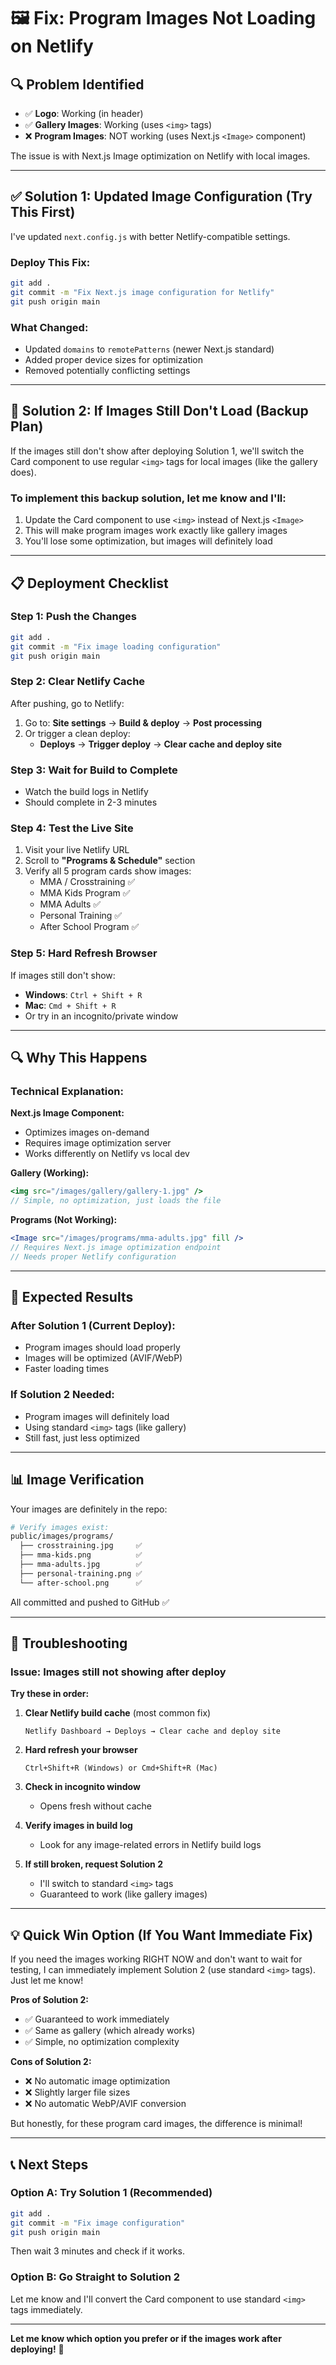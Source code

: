 # 🖼️ Fix: Program Images Not Loading on Netlify

## 🔍 Problem Identified

- ✅ **Logo**: Working (in header)
- ✅ **Gallery Images**: Working (uses `<img>` tags)
- ❌ **Program Images**: NOT working (uses Next.js `<Image>` component)

The issue is with Next.js Image optimization on Netlify with local images.

---

## ✅ Solution 1: Updated Image Configuration (Try This First)

I've updated `next.config.js` with better Netlify-compatible settings.

### Deploy This Fix:

```bash
git add .
git commit -m "Fix Next.js image configuration for Netlify"
git push origin main
```

### What Changed:

- Updated `domains` to `remotePatterns` (newer Next.js standard)
- Added proper device sizes for optimization
- Removed potentially conflicting settings

---

## 🔄 Solution 2: If Images Still Don't Load (Backup Plan)

If the images still don't show after deploying Solution 1, we'll switch the Card component to use regular `<img>` tags for local images (like the gallery does).

### To implement this backup solution, let me know and I'll:

1. Update the Card component to use `<img>` instead of Next.js `<Image>`
2. This will make program images work exactly like gallery images
3. You'll lose some optimization, but images will definitely load

---

## 📋 Deployment Checklist

### Step 1: Push the Changes
```bash
git add .
git commit -m "Fix image loading configuration"
git push origin main
```

### Step 2: Clear Netlify Cache
After pushing, go to Netlify:
1. Go to: **Site settings** → **Build & deploy** → **Post processing**
2. Or trigger a clean deploy:
   - **Deploys** → **Trigger deploy** → **Clear cache and deploy site**

### Step 3: Wait for Build to Complete
- Watch the build logs in Netlify
- Should complete in 2-3 minutes

### Step 4: Test the Live Site
1. Visit your live Netlify URL
2. Scroll to **"Programs & Schedule"** section
3. Verify all 5 program cards show images:
   - MMA / Crosstraining ✅
   - MMA Kids Program ✅
   - MMA Adults ✅
   - Personal Training ✅
   - After School Program ✅

### Step 5: Hard Refresh Browser
If images still don't show:
- **Windows**: `Ctrl + Shift + R`
- **Mac**: `Cmd + Shift + R`
- Or try in an incognito/private window

---

## 🔍 Why This Happens

### Technical Explanation:

**Next.js Image Component:**
- Optimizes images on-demand
- Requires image optimization server
- Works differently on Netlify vs local dev

**Gallery (Working):**
```jsx
<img src="/images/gallery/gallery-1.jpg" />
// Simple, no optimization, just loads the file
```

**Programs (Not Working):**
```jsx
<Image src="/images/programs/mma-adults.jpg" fill />
// Requires Next.js image optimization endpoint
// Needs proper Netlify configuration
```

---

## 🎯 Expected Results

### After Solution 1 (Current Deploy):
- Program images should load properly
- Images will be optimized (AVIF/WebP)
- Faster loading times

### If Solution 2 Needed:
- Program images will definitely load
- Using standard `<img>` tags (like gallery)
- Still fast, just less optimized

---

## 📊 Image Verification

Your images are definitely in the repo:

```bash
# Verify images exist:
public/images/programs/
  ├── crosstraining.jpg     ✅
  ├── mma-kids.png          ✅
  ├── mma-adults.jpg        ✅
  ├── personal-training.png ✅
  └── after-school.png      ✅
```

All committed and pushed to GitHub ✅

---

## 🚨 Troubleshooting

### Issue: Images still not showing after deploy

**Try these in order:**

1. **Clear Netlify build cache** (most common fix)
   ```
   Netlify Dashboard → Deploys → Clear cache and deploy site
   ```

2. **Hard refresh your browser**
   ```
   Ctrl+Shift+R (Windows) or Cmd+Shift+R (Mac)
   ```

3. **Check in incognito window**
   - Opens fresh without cache

4. **Verify images in build log**
   - Look for any image-related errors in Netlify build logs

5. **If still broken, request Solution 2**
   - I'll switch to standard `<img>` tags
   - Guaranteed to work (like gallery images)

---

## 💡 Quick Win Option (If You Want Immediate Fix)

If you need the images working RIGHT NOW and don't want to wait for testing, I can immediately implement Solution 2 (use standard `<img>` tags). Just let me know!

**Pros of Solution 2:**
- ✅ Guaranteed to work immediately
- ✅ Same as gallery (which already works)
- ✅ Simple, no optimization complexity

**Cons of Solution 2:**
- ❌ No automatic image optimization
- ❌ Slightly larger file sizes
- ❌ No automatic WebP/AVIF conversion

But honestly, for these program card images, the difference is minimal!

---

## 📞 Next Steps

### Option A: Try Solution 1 (Recommended)
```bash
git add .
git commit -m "Fix image configuration"
git push origin main
```
Then wait 3 minutes and check if it works.

### Option B: Go Straight to Solution 2
Let me know and I'll convert the Card component to use standard `<img>` tags immediately.

---

**Let me know which option you prefer or if the images work after deploying!** 🚀

